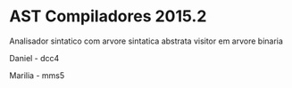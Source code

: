 # AST Compiladores 2015.2
Analisador sintatico com arvore sintatica abstrata
visitor em arvore binaria

Daniel - dcc4

Marilia - mms5

